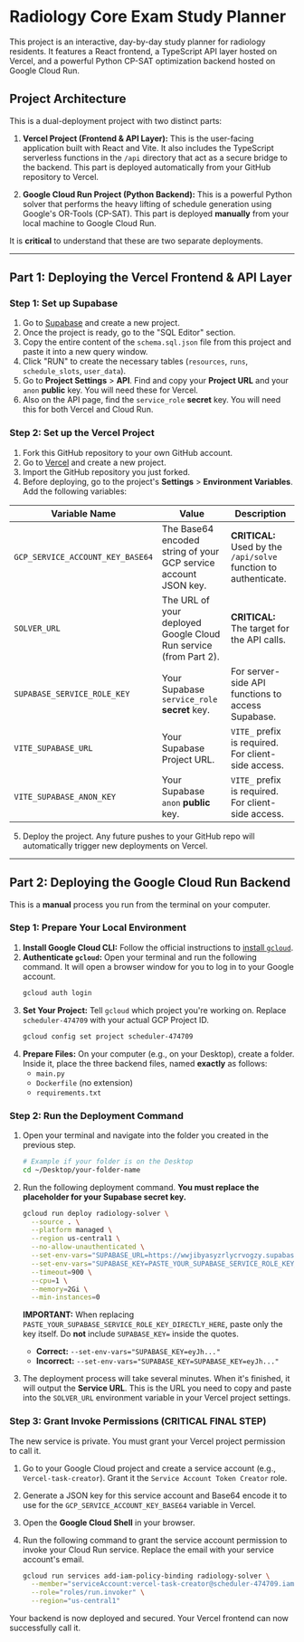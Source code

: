 # Radiology Core Exam Study Planner

This project is an interactive, day-by-day study planner for radiology residents. It features a React frontend, a TypeScript API layer hosted on Vercel, and a powerful Python CP-SAT optimization backend hosted on Google Cloud Run.

## Project Architecture

This is a dual-deployment project with two distinct parts:

1.  **Vercel Project (Frontend & API Layer):** This is the user-facing application built with React and Vite. It also includes the TypeScript serverless functions in the `/api` directory that act as a secure bridge to the backend. This part is deployed automatically from your GitHub repository to Vercel.

2.  **Google Cloud Run Project (Python Backend):** This is a powerful Python solver that performs the heavy lifting of schedule generation using Google's OR-Tools (CP-SAT). This part is deployed **manually** from your local machine to Google Cloud Run.

It is **critical** to understand that these are two separate deployments.

---

## Part 1: Deploying the Vercel Frontend & API Layer

### Step 1: Set up Supabase

1.  Go to [Supabase](https://supabase.com/) and create a new project.
2.  Once the project is ready, go to the "SQL Editor" section.
3.  Copy the entire content of the `schema.sql.json` file from this project and paste it into a new query window.
4.  Click "RUN" to create the necessary tables (`resources`, `runs`, `schedule_slots`, `user_data`).
5.  Go to **Project Settings** > **API**. Find and copy your **Project URL** and your `anon` **public** key. You will need these for Vercel.
6.  Also on the API page, find the `service_role` **secret** key. You will need this for both Vercel and Cloud Run.

### Step 2: Set up the Vercel Project

1.  Fork this GitHub repository to your own GitHub account.
2.  Go to [Vercel](https://vercel.com/) and create a new project.
3.  Import the GitHub repository you just forked.
4.  Before deploying, go to the project's **Settings** > **Environment Variables**. Add the following variables:

| Variable Name                    | Value                                                              | Description                                                      |
| -------------------------------- | ------------------------------------------------------------------ | ---------------------------------------------------------------- |
| `GCP_SERVICE_ACCOUNT_KEY_BASE64` | The Base64 encoded string of your GCP service account JSON key.    | **CRITICAL:** Used by the `/api/solve` function to authenticate. |
| `SOLVER_URL`                     | The URL of your deployed Google Cloud Run service (from Part 2).   | **CRITICAL:** The target for the API calls.                      |
| `SUPABASE_SERVICE_ROLE_KEY`      | Your Supabase `service_role` **secret** key.                       | For server-side API functions to access Supabase.                |
| `VITE_SUPABASE_URL`              | Your Supabase Project URL.                                         | `VITE_` prefix is required. For client-side access.              |
| `VITE_SUPABASE_ANON_KEY`         | Your Supabase `anon` **public** key.                               | `VITE_` prefix is required. For client-side access.              |

5.  Deploy the project. Any future pushes to your GitHub repo will automatically trigger new deployments on Vercel.

---

## Part 2: Deploying the Google Cloud Run Backend

This is a **manual** process you run from the terminal on your computer.

### Step 1: Prepare Your Local Environment

1.  **Install Google Cloud CLI:** Follow the official instructions to [install `gcloud`](https://cloud.google.com/sdk/docs/install).
2.  **Authenticate `gcloud`:** Open your terminal and run the following command. It will open a browser window for you to log in to your Google account.
    ```bash
    gcloud auth login
    ```
3.  **Set Your Project:** Tell `gcloud` which project you're working on. Replace `scheduler-474709` with your actual GCP Project ID.
    ```bash
    gcloud config set project scheduler-474709
    ```
4.  **Prepare Files:** On your computer (e.g., on your Desktop), create a folder. Inside it, place the three backend files, named **exactly** as follows:
    *   `main.py`
    *   `Dockerfile` (no extension)
    *   `requirements.txt`

### Step 2: Run the Deployment Command

1.  Open your terminal and navigate into the folder you created in the previous step.
    ```bash
    # Example if your folder is on the Desktop
    cd ~/Desktop/your-folder-name
    ```
2.  Run the following deployment command. **You must replace the placeholder for your Supabase secret key.**

    ```bash
    gcloud run deploy radiology-solver \
      --source . \
      --platform managed \
      --region us-central1 \
      --no-allow-unauthenticated \
      --set-env-vars="SUPABASE_URL=https://wwjibyasyzrlycrvogzy.supabase.co" \
      --set-env-vars="SUPABASE_KEY=PASTE_YOUR_SUPABASE_SERVICE_ROLE_KEY_DIRECTLY_HERE" \
      --timeout=900 \
      --cpu=1 \
      --memory=2Gi \
      --min-instances=0
    ```
    
    **IMPORTANT:** When replacing `PASTE_YOUR_SUPABASE_SERVICE_ROLE_KEY_DIRECTLY_HERE`, paste only the key itself. Do **not** include `SUPABASE_KEY=` inside the quotes.
    
    -   **Correct:** `--set-env-vars="SUPABASE_KEY=eyJh..."`
    -   **Incorrect:** `--set-env-vars="SUPABASE_KEY=SUPABASE_KEY=eyJh..."`

3.  The deployment process will take several minutes. When it's finished, it will output the **Service URL**. This is the URL you need to copy and paste into the `SOLVER_URL` environment variable in your Vercel project settings.

### Step 3: Grant Invoke Permissions (CRITICAL FINAL STEP)

The new service is private. You must grant your Vercel project permission to call it.

1.  Go to your Google Cloud project and create a service account (e.g., `Vercel-task-creator`). Grant it the `Service Account Token Creator` role.
2.  Generate a JSON key for this service account and Base64 encode it to use for the `GCP_SERVICE_ACCOUNT_KEY_BASE64` variable in Vercel.
3.  Open the **Google Cloud Shell** in your browser.
4.  Run the following command to grant the service account permission to invoke your Cloud Run service. Replace the email with your service account's email.

    ```bash
    gcloud run services add-iam-policy-binding radiology-solver \
      --member="serviceAccount:vercel-task-creator@scheduler-474709.iam.gserviceaccount.com" \
      --role="roles/run.invoker" \
      --region="us-central1"
    ```

Your backend is now deployed and secured. Your Vercel frontend can now successfully call it.